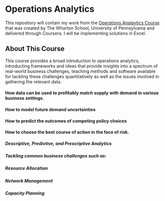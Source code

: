 # Operations Analytics

This repository will contain my work from the [Operations Analaytics Course](https://www.coursera.org/learn/wharton-operations-analytics/home/info) that was created by The Wharton School, University of Pennsylvania and delivered through Coursera. I will be implementing solutions in Excel.

## About This Course

This course provides a broad introduction to operations analytics, introducting frameworks and ideas that provide insights into a spectrum of real-world business challenges, teaching methods and software available for tackling these challenges quantitatively as well as the issues involved in gathering the relevant data.

#### How data can be used to profitably match supply with demand in various business settings. 
#### How to model future demand uncertainties 
#### How to predict the outcomes of competing policy choices 
#### How to choose the best course of action in the face of risk. 

##### Descriptive, Predivtive, and Prescriptive Analytics 

##### Tackling common business challenges such as:

##### Resource Allocation
##### Network Management
##### Capacity Planning



